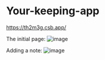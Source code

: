 # Your-keeping-app

https://th2m3g.csb.app/

The initial page:
![image](https://user-images.githubusercontent.com/85099151/178149837-d4d4075b-7d95-4151-80d3-368d7d67cfa2.png)

Adding a note:
![image](https://user-images.githubusercontent.com/85099151/178149876-404e5d53-f39e-46a8-acec-bdfccadb4d5f.png)

